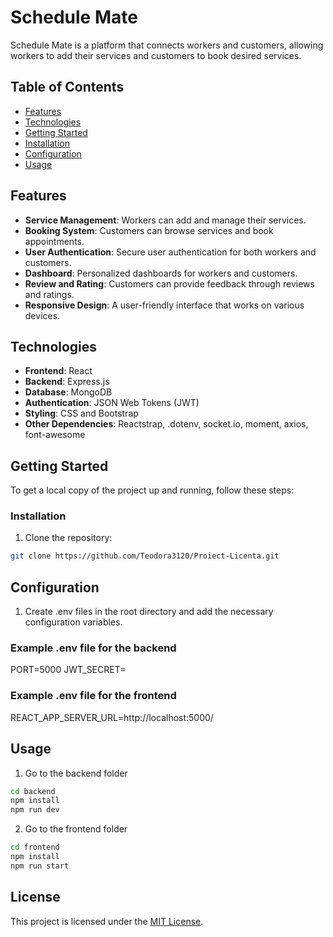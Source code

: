 # Schedule Mate

Schedule Mate is a platform that connects workers and customers, allowing workers to add their services and customers to book desired services.

## Table of Contents

- [Features](#features)
- [Technologies](#technologies)
- [Getting Started](#getting-started)
- [Installation](#installation)
- [Configuration](#configuration)
- [Usage](#usage)

## Features

- **Service Management**: Workers can add and manage their services.
- **Booking System**: Customers can browse services and book appointments.
- **User Authentication**: Secure user authentication for both workers and customers.
- **Dashboard**: Personalized dashboards for workers and customers.
- **Review and Rating**: Customers can provide feedback through reviews and ratings.
- **Responsive Design**: A user-friendly interface that works on various devices.

## Technologies

- **Frontend**: React
- **Backend**: Express.js
- **Database**: MongoDB
- **Authentication**: JSON Web Tokens (JWT)
- **Styling**: CSS and Bootstrap
- **Other Dependencies**: Reactstrap, .dotenv, socket.io, moment, axios, font-awesome

## Getting Started

To get a local copy of the project up and running, follow these steps:

### Installation

1. Clone the repository:

```bash
git clone https://github.com/Teodora3120/Proiect-Licenta.git
```

## Configuration

1. Create .env files in the root directory and add the necessary configuration variables.

### Example .env file for the backend

PORT=5000
JWT_SECRET=

### Example .env file for the frontend

REACT_APP_SERVER_URL=http://localhost:5000/

## Usage

1. Go to the backend folder

```bash
cd backend
npm install
npm run dev
```

2. Go to the frontend folder

```bash
cd frontend
npm install
npm run start
```

## License

This project is licensed under the [MIT License](LICENSE).
